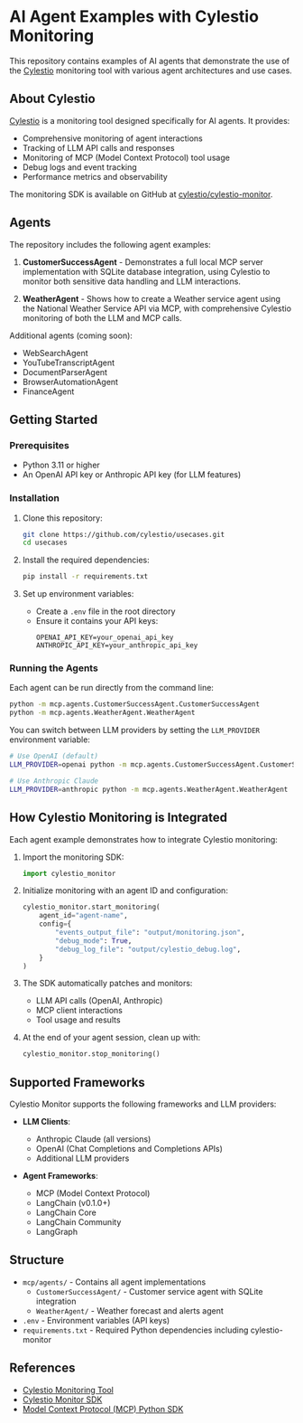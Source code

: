 # AI Agent Examples with Cylestio Monitoring

This repository contains examples of AI agents that demonstrate the use of the [Cylestio](https://cylestio.com/) monitoring tool with various agent architectures and use cases.

## About Cylestio

[Cylestio](https://cylestio.com/) is a monitoring tool designed specifically for AI agents. It provides:

- Comprehensive monitoring of agent interactions
- Tracking of LLM API calls and responses
- Monitoring of MCP (Model Context Protocol) tool usage
- Debug logs and event tracking
- Performance metrics and observability

The monitoring SDK is available on GitHub at [cylestio/cylestio-monitor](https://github.com/cylestio/cylestio-monitor).

## Agents

The repository includes the following agent examples:

1. **CustomerSuccessAgent** - Demonstrates a full local MCP server implementation with SQLite database integration, using Cylestio to monitor both sensitive data handling and LLM interactions.

2. **WeatherAgent** - Shows how to create a Weather service agent using the National Weather Service API via MCP, with comprehensive Cylestio monitoring of both the LLM and MCP calls.

Additional agents (coming soon):
- WebSearchAgent
- YouTubeTranscriptAgent
- DocumentParserAgent 
- BrowserAutomationAgent
- FinanceAgent

## Getting Started

### Prerequisites

- Python 3.11 or higher
- An OpenAI API key or Anthropic API key (for LLM features)

### Installation

1. Clone this repository:
   ```bash
   git clone https://github.com/cylestio/usecases.git
   cd usecases
   ```

2. Install the required dependencies:
   ```bash
   pip install -r requirements.txt
   ```

3. Set up environment variables:
   - Create a `.env` file in the root directory
   - Ensure it contains your API keys:
     ```
     OPENAI_API_KEY=your_openai_api_key
     ANTHROPIC_API_KEY=your_anthropic_api_key
     ```

### Running the Agents

Each agent can be run directly from the command line:

```bash
python -m mcp.agents.CustomerSuccessAgent.CustomerSuccessAgent
python -m mcp.agents.WeatherAgent.WeatherAgent
```

You can switch between LLM providers by setting the `LLM_PROVIDER` environment variable:

```bash
# Use OpenAI (default)
LLM_PROVIDER=openai python -m mcp.agents.CustomerSuccessAgent.CustomerSuccessAgent

# Use Anthropic Claude
LLM_PROVIDER=anthropic python -m mcp.agents.WeatherAgent.WeatherAgent
```

## How Cylestio Monitoring is Integrated

Each agent example demonstrates how to integrate Cylestio monitoring:

1. Import the monitoring SDK:
   ```python
   import cylestio_monitor
   ```

2. Initialize monitoring with an agent ID and configuration:
   ```python
   cylestio_monitor.start_monitoring(
       agent_id="agent-name",
       config={
           "events_output_file": "output/monitoring.json",
           "debug_mode": True,
           "debug_log_file": "output/cylestio_debug.log",
       }
   )
   ```

3. The SDK automatically patches and monitors:
   - LLM API calls (OpenAI, Anthropic)
   - MCP client interactions
   - Tool usage and results

4. At the end of your agent session, clean up with:
   ```python
   cylestio_monitor.stop_monitoring()
   ```

## Supported Frameworks

Cylestio Monitor supports the following frameworks and LLM providers:

- **LLM Clients**:
  - Anthropic Claude (all versions)
  - OpenAI (Chat Completions and Completions APIs)
  - Additional LLM providers

- **Agent Frameworks**:
  - MCP (Model Context Protocol)
  - LangChain (v0.1.0+)
  - LangChain Core
  - LangChain Community
  - LangGraph

## Structure

- `mcp/agents/` - Contains all agent implementations
  - `CustomerSuccessAgent/` - Customer service agent with SQLite integration
  - `WeatherAgent/` - Weather forecast and alerts agent
- `.env` - Environment variables (API keys)
- `requirements.txt` - Required Python dependencies including cylestio-monitor

## References

- [Cylestio Monitoring Tool](https://cylestio.com/)
- [Cylestio Monitor SDK](https://github.com/cylestio/cylestio-monitor)
- [Model Context Protocol (MCP) Python SDK](https://github.com/modelcontextprotocol/python-sdk)
